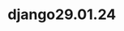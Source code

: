 # django29.01.24
<!-- 
django projecti
python -m venv venv
Luodaan joku file esim. a.py
Jos ei toimi
venv/Scripts/Activate.ps1
tai Command Promp:iin kirjoitetaan 

Set-ExecutionPolicy -ExecutionPolicy RemoteSigned
pip install django
django-admin startproject sivusto /Huom! sivusto voidaan nimettää itse 
sivusto folder tulee 2, yksi on tyhjä . Tyhjä siirretään ulkopuoleen, nimetään uudelleen
python manage.py runserver
python manage.py startapp kysely Huom! kysely app:n nimi. Oma valinta
python manage.py makemigrations kysely /app:n nimi
python manage.py migrate


https://docs.djangoproject.com/en/5.0/intro/tutorial01/ sivustosta aloitetaan projekti
django-admin startproject mysite //tässä mysite projectin nimi 
Aloitetaan tehdä ensimmäinen näkymä 

kysely/views.py¶

from django.http import HttpResponse

def indeksi(request): /Huom! tässä index vaihdettu indeksi
    return HttpResponse("Hello, world. You're at the polls index.") 



Jos haluat kysymyksiä ja vastauksia voidaan käyttää F12 nappi tai Ctrl+Shift+i
 WebDeveloperTools
Network

Näkymä pitää liittää johonkin osoiteeseen 
Luodaan kysely folderin alle file urls.py

kysely/urls.py¶

from django.urls import path

from . import views

urlpatterns = [
    path("", views.indeksi, name="index"),
]

kysely apps.py:ssa näkyy urls.py, mutta pitää yhdistää sivuston urls.py:n kanssa

sivusto/urls.py¶

from django.contrib import admin
from django.urls import include, path /Huom! importoidaan include
import kysely.urls /importoitu

urlpatterns = [
    path("kyselyt/", include(kysely.urls)), / Huom! polls vaihdettu kyselyt ja include:n sisällä kysely 
    path("admin/", admin.site.urls),
]

Kun  mennään ositteen http://127.0.0.1:8000/kyselyt  //pitää lisätä '/' jälkeen kyselyt, muista! 

sivusto/settings.py lisätään INSTALLED_APPS => kysely tiedosto

INSTALLED_APPS = [
    'django.contrib.admin',
    'django.contrib.auth',
    'django.contrib.contenttypes',
    'django.contrib.sessions',
    'django.contrib.messages',
    'django.contrib.staticfiles',
    'kysely'
]

Konsolille kirjoitetaan 

python manage.py createsuperuser

Username:admin /itse valitat
Email address: /ei mitään tyhjä
Password:admin
Password(again):
Bypass....[y/N]?: y ja enter

Mennään admin sivulle
Groups /voidaan vaihtaa salasana sekä käyttäjä
Users

Mennään djangon https://docs.djangoproject.com/en/5.0/intro/tutorial02/ sivulle

kysely/models.py¶


from django.db import models


class Kysymys(models.Model):
    teksti = models.CharField(max_length=200)
    julkaisupvm = models.DateTimeField("julkaistu")


class Vaihtoehto(models.Model):
    kysymys = models.ForeignKey(Kysymys, on_delete=models.CASCADE)
    teksti = models.CharField(max_length=200)
    aanet = models.IntegerField(default=0)

Nämät modulit kuvaille mitää tietokantaan pitää tallentaa,käyttänössä tietokantataulu
Jos halutaan katsoa db.sqlite3: ssa VS Extenions paalikoista valitaan SQLite Viewer  

models.py :ssa
class modelit pitää yhdistää ja ForegnKey yhdistetään

kysely/admin.py 

from django.contrib import admin

from .models import Kysymys, Vaihtoehto

admin.site.register(Kysymys)


On mahdollista Vaihtoehtomodelin lisätä kenttä list: kysymys ja teksti
@admin.register(Vaihtoehto)
class VaihtoehtoAdmin(admin.ModelAdmin):
    list_display = ["kysymys", "teksti"]

Vaihdettu TIME_ZONE sekä LANGUAGE_CODE

LANGUAGE_CODE = 'fi'

TIME_ZONE = 'Europe/Helsinki'

Teksti näyttää object:lta, vaihdetaan tekstiksi lisäämällä models.py class:in alle

from django.db import models

class Kysymys(models.Model):
    # ...
    def __str__(self):
        return self.teksti


class Vaihtoehto(models.Model):
    # ...
    def __str__(self):
        return self.teksti

Admin sivussa monikot lisätty "s" kijain. Voidaan korjata lisämällä class Meta: model.py tiedostoon. Muista sisennys funktion alle!
class Meta:
    verbose_name="kysymys"
    verbose_name_plural="kysymykset" /Huom! pienillä kirjaimilla

class Meta():
        verbose_name="vaihtoehto"
        verbose_name_plural="vaihtoehdot"

  
Lisätään näkymiä/vews

kysely/views.py¶

def detail(request, question_id):
    return HttpResponse("You're looking at question %s." % question_id)


def results(request, question_id):
    response = "You're looking at the results of question %s."
    return HttpResponse(response % question_id)


def vote(request, question_id):
    return HttpResponse("You're voting on question %s." % question_id)

Uusittu versio

def yksityiskohdat(request, question_id):
    return HttpResponse(f"Katsot juuri kysymystä {question_id}")


def tulokset(request, question_id):
    return HttpResponse(f"Katsot kysymyksen {question_id} tuloksia")


def äänestä(request, question_id):
    return HttpResponse(f"Olet äänestämässä kysymykseen {question_id}")

Huom! Käytettu f(string) muoto 

Liitetään näkymät/views osoitteeseen kysely/urls.py

from django.urls import path

from . import views

urlpatterns = [
    path("", views.indeksi, name="indeksi"),
    path("<int:question_id>/", views.näytä, name="näytä"),
    path("<int:question_id>/tulokset/", views.tulokset, name="tulokset"),
    path("<int:question_id>/aanesta/", views.äänestä, name="äänestä"),
]

Haetaan tietokannasta kysymyksiä

kysely/views.py¶


from django.http import HttpResponse

from .models import Kysymys /voidaan importoida absolutesti from kysely/models.py


def index(request):
    kysymys_lista = Kysymys.objects.order_by("-julkaisupvm")[:2]
    vastaus_teksti = ", ".join([q.teksti for q in kysymys_lista])
    return HttpResponse(vastaus_teksti)

Django:ssa voidaan tehdä pohje/template jotka on html tiedostoa/file mutta sisältää oma django koodia

Luodaan kysely folder:n sisälle uusi folder templates, sen sisälle uusi kansio projektin nimellä kysely. Sen sisälle tulee html file => indeksi.html

kysely/templates/kysely/indeksi.html¶

{% if kysymykset %}
    <ul>
    {% for kysymys in kysymykset %}
        <li><a href="/kysely/{{ question.id }}/">{{ question.teksti }}</a></li>
    {% endfor %}
    </ul>
{% else %}
    <p>Ei kyselyitä.</p>
{% endif %}

Uusitaan indeksi funktio lisämällä kysely/view.py :n 

polls/views.py¶
from django.shortcuts import render

from .models import Question


def index(request):
    latest_question_list = Question.objects.order_by("-pub_date")[:5]
    context = {"latest_question_list": latest_question_list}
    return render(request, "polls/index.html", context)


Huom,uusi versio!

def indeksi(request):
    kysymyslista = Kysymys.objects.order_by("-julkaisupvm")[:2]
    context = {
        "kysymykset": kysymyslista
    }
    return render(request, "kysely/indeksi.html", context)


Selain/brouser ei näy djangon dynamista html. Renderin avulla ajetaan djangon html, 
sen jälkeen näkyy selaimessa. Selain lukee vaan html.


Jos kirjoitetaan http://127.0.0.1:8000/näytä jälkeen sanoja tai numeroita silti sivusto näyttää ,ei ilmoita virheitä.  Senn takia:

kysely/views.py

from django.http import Http404 // Huom importoidaan
from django.shortcuts import render

from .models import Kysymys /Huom! lisätään






def detail(request, question_id):
    try:
        question = Question.objects.get(pk=question_id)
    except Question.DoesNotExist:
        raise Http404("Question does not exist")
    return render(request, "polls/detail.html", {"question": question})

//____________________________________
def näytä(request, question_id):
    try:
        kysymys = Kysymys.objects.get(pk=question_id)
    except Kysymys.DoesNotExist:
        raise Http404("Question does not exist")
    return render(request, "kysely/näytä.html", {"kysymys": kysymys})


templates/kysely => lisätään näytä.html file

{{ question }}
___________________________________
kysely/templates/kysely/näytä.html¶

{{ kysymys }}


Djangossa on get_object_or_404() oma funktio valmiiksi, mitä voi käyttää siihen että, etsii sen objekti teitokannasta. Jos se löytyy, palauttaa sen, jos ei löyty, silloin näyttää virheilmoitusta 404


polls/views.py¶
from django.shortcuts import get_object_or_404, render

from .models import Question


# ...
def detail(request, question_id):
    question = get_object_or_404(Question, pk=question_id)
    return render(request, "polls/detail.html", {"question": question})


____________________________________________________________________
kysely/views.py¶


from django.shortcuts import get_object_or_404, render

from .models import Kysymys



def näytä(request, kysymys_id):
    kysym = get_object_or_404(Kysymys, pk=kysymys_id)
    return render(request, "kysely/näytä.html", {"kysymys": kysym})

Kun vaihdettu question_id => kysymys_id:ksi, pitää vaihtaa kysely/urls.py

from django.urls import path

from . import views

urlpatterns = [
    path("", views.indeksi, name="indeksi"),
    path("<int:kysymys_id>/", views.näytä, name="näytä"),
    path("<int:question_id>/tulokset/", views.tulokset, name="tulokset"),
    path("<int:question_id>/aanesta/", views.äänestä, name="äänestä"),
]


Luodaan näytä.html lisämällä templates/kysely folderille

Huom! views.py :ssa question_text vaihdettu kysymys, sen takia vaihdetaan kysymyksi

kysely/templates/kysely/näytä.html¶


<h1>{{ kysymys.teksti}}</h1>    // Huom! Tässä teksti otettu models.py Kysymys class atribuutista, joka on sidottu Vaihtoehto class modelin 
                                //kanssa  ForeignKey:lla
<ul>
{% for valinta in kysymys.vaihtoehto_set.all %}
    <li>{{ valinta.teksti }}</li>
{% endfor %}
</ul>


indeksi.py :ssa huono tapa kirjoittaa ;

<li><a href="/polls/{{ question.id }}/">{{ question.question_text }}</a></li>

sen paikalle korjataan:

<li><a href="{% url 'näytä' kysym.id %}">{{ kysym.teksti }}</a></li>


Tässä app:ssa on esim. näytä niminen näkymä. Voisi olla toisessakin app:ssa näytä nimenen näkymä. Estetään sekoitusta toisten app:n kanssa lisäämällä app_name = "kysely"


kysely/urls.py¶
from django.urls import path

from . import views

app_name = "kysely"
urlpatterns = [
    path("", views.indeksi, name="indeksi"),
    path("<int:kysymys_id>/", views.näytä, name="näytä"),
    path("<int:question_id>/tulokset/", views.tulokset, name="tulokset"),
    path("<int:question_id>/äänestä/", views.äänestä, name="äänestä"),
]


sekä vaihdetaan;

kysely/templates/kysely/index.html¶

<li><a href="{% url 'näytä' kysym.id %}">{{ kysym.teksti }}</a></li>

kysely/templates/kysely/index.html¶

<li><a href="{% url 'kysely:näytä' kysym.id %}">{{ kysym.teksti }}</a></li>


Luodaan lokeen. Jos lähetetään kysymyksiä palvelimelle, silloin käytetään GET request-
Jos lähetetään lomakkeen kysely, silloin käytetään post request.

GET metodi sisältää vaan url osoitteen. 
Jos POST metodi silloin on mahdollistaa lähettää tiedot, esim. lomakkkeen kentät(Lähettäjän kenttä, palautteen kenttän arvot).

Luodaan lomakkeen:

kysely/templates/kysely/näytä.html¶


<form action="{% url 'kysely:äänestä' kysymys.id %}" method="post">

{% csrf_token %}  // Huom! käyttäjäturvallisuus
<fieldset>

    <legend><h1>{{ kysymys.teksti }}</h1></legend>

    {% if virheviesti %}<p><strong>{{ virheviesti }}</strong></p>{% endif %} // kun virheviesti strong näyttää lihavuutena. error vaihtettu 
                                                                            //virheviestenä tässä sekä views:ssa

    {% for valinta in kysymys.vaihtoehto_set.all %}
        <input type="radio" 
        name="choice" 
        id="vaihtoeht{{ forloop.counter }}" 
        value="{{ valinta.id }}">
        <label for="vaihtoeht{{ forloop.counter }}">{{ valinta.teksti }}</label><br>
    {% endfor %}
</fieldset>
<input type="submit" value="Äänestä">
</form>

Seuraviksessa käsitelty ottaa äänestyksen vaihtoehto vastaan

polls/views.py¶
from django.http import HttpResponse, HttpResponseRedirect //HUom! importoitu
from django.shortcuts import get_object_or_404, render
from django.urls import reverse

from .models import Vaihtoehto, Kysymys


# ...
def äänestä(request, kysymys_id):  // Huom! vaihdetaan urls:py:ssa myös
    kysym = get_object_or_404(Kysymys, pk=kysymys_id) // Huom! vaihdetaan urls:py:ssa myös
    try:
        valittu = kysym.vaihtoehto_set.get(pk=request.POST["choice"])
    except (KeyError, Vaihtoehto.DoesNotExist):
        # Redisplay the question voting form.
        return render(
            request,
            "kysely/näytä.html",
            {
                "kysymys": kysym,
                "virheviesti": "Et valinnut mitään",
            },
        )
    else:
        valittu.ääniä += 1
        valittu.save()
        # Always return an HttpResponseRedirect after successfully dealing
        # with POST data. This prevents data from being posted twice if a
        # user hits the Back button.
        return HttpResponseRedirect(reverse("kysely:tulokset", args=(kysym.id,))) // UUdelleen ohjausta



Seuravaksi tehdään tulokset.html sivu

kysely/views.py¶


from django.shortcuts import get_object_or_404, render


def tulokset(request, kysymys_id):   // Huom! vaihdetaan urls:py:ssa myös
    kysym = get_object_or_404(Kysymys, pk=kysymys_id)   // Huom! vaihdetaan urls:py:ssa myös
    return render(request, "kysely/tulokset.html", {"kysymys": kysym})


Luodaan tulokset.html file

kysely/templates/kysely/tulokset.html¶


<h1>{{ kysymys.teksti }}</h1>

<ul>
{% for vaihtoehto in kysymys.vaihtoehto_set.all %}
    <li>{{ vaihtoehto.teksti }} -- {{ vaihtoehto.ääniä }} ääntä</li>
{% endfor %}
</ul>

<a href="{% url 'kysely:näytä' kysymys.id %}">Äänestätkö uudelleen?</a>


voidaan tehdä generic/yleisiä näkymä. Voidaan selviämään vähemmällä koodeilla samasta asiasta.

kysely/views.py¶


from django.http import HttpResponseRedirect
from django.shortcuts import get_object_or_404, render
from django.urls import reverse
from django.views import generic // Huom! importoitu

from .models import Vaihtoehto, Kysymys


class ListaNäkymä(generic.ListView):
    nimi = "kysely/indeksi.html"
    objekti_nimi = "kysymykset"

    def get_queryset(self):
        """Palauttaa viimeiset kysymykset."""
        return Kysymys.objects.order_by("-pub_date")[:2]


class NäytäNäkymä(generic.DetailView):
    model = Kysymys
    nimi = "kysely/näytä.html"


class TuloksetNäkymä(generic.DetailView):
    model = Kysymys
    nimi = "kysely/näytä.html"


def äänestä(request, kysymys_id):  // Huom! vaihdetaan urls:py:ssa myös
    kysym = get_object_or_404(Kysymys, pk=kysymys_id) // Huom! vaihdetaan urls:py:ssa myös
    try:
        valittu = kysym.vaihtoehto_set.get(pk=request.POST["choice"])
    except (KeyError, Vaihtoehto.DoesNotExist):
        # Redisplay the question voting form.
        return render(
            request,
            "kysely/näytä.html",
            {
                "kysymys": kysym,
                "virheviesti": "Et valinnut mitään",
            },
        )
    else:
        valittu.ääniä += 1
        valittu.save()
        # Always return an HttpResponseRedirect after successfully dealing
        # with POST data. This prevents data from being posted twice if a
        # user hits the Back button.
        return HttpResponseRedirect(reverse("kysely:tulokset", args=(kysym.id,))) // Uudelleen ohjausta



    kysely/urls.py¶


from django.urls import path

from . import views

app_name = "kysely"
urlpatterns = [
    path("", views.ListaNäkymä.as_view(), name="indeksi"),
    path("<int:pk>/", views.NäytäNäkymä.as_view(), name="näytä"),
    path("<int:pk>/tulokset/", views.TuloksetNäkymä.as_view(), name="tulokset"),
    path("<int:kysymys_id>/äänestä/", views.äänestä, name="äänestä"),
]
    ...




Consolissa toimiminen

python manage.py shell

from kysely.models import Kysymys

Kysymys.objects.all()
<QuerySet [<Kysymys: Löysitkö työpaikkaa?>, <Kysymys: Tykkäätkö aurinkoa?>]>
Kysymys.objects.first()
<Kysymys: Löysitkö työpaikkaa?>
>>> k.onko_julkaistu_lähiaikoina()
False // koska lähiaikoina merkitsimme 1 päivä ennen

Asennetaan 
pip install ipython

Kokeillaan test.py

Ensiksi luodaan uusu funktio models.py


Testaus


kysely/models.py¶

import datetime // Huom! import
from django.utils import timezone // Huom! import

def onko_julkaistu_lähiaikoina(self):
        nyt = timezone.now()
        return nyt - datetime.timedelta(days=1) <= self.julkaisupvm <= nyt


kysely/tests.py¶


import datetime

from django.test import TestCase
from django.utils import timezone

from .models import Kysely


class QuestionModelTests(TestCase):
    def test_was_published_recently_with_future_question(self):
        """
        was_published_recently() returns False for questions whose pub_date
        is in the future.
        """
        time = timezone.now() + datetime.timedelta(days=30)
        future_question = Question(pub_date=time)
        self.assertIs(future_question.was_published_recently(), False)

class KysymysModelTests(TestCase):
    def test_onko_julkaistu_lähiaikoina_tulevaisuuden_kysymyksellä(self):
        """
        onko_julkaistu_lähiaikoina() returns False for questions whose pub_date
        is in the future.
        """
        tulevaisuuden_aika = timezone.now() + datetime.timedelta(days=30)
        tulevaisuuden_kysymys = Kysymys(julkaisupvm=tulevaisuuden_aika)
        vastaus= tulevaisuuden_kysymys.onko_julkaistu_lähiaikoina()
        self.assertIs(vastaus, False)

    def test_onko_julkaistu_lähiaikoina_vanhalla_kysymyksellä(self):
        """
        was_published_recently() returns False for questions whose pub_date
        is older than 1 day.
        """
        päivä_ja_yksi_sek = timezone.now() - datetime.timedelta(days=1, seconds=1)
        vanha_kysymys = Kysymys(julkaisupvm=päivä_ja_yksi_sek)
        self.assertIs(vanha_kysymys.onko_julkaistu_lähiaikoina(), False)


    def test_onko_julkaistu_lähiaikoina_nykyisellä_kysymyksellä(self):
        """
        was_published_recently() returns True for questions whose pub_date
        is within the last day.
        """
        vähimmän_kuin_vuorokausi = timezone.now() - datetime.timedelta(hours=23, minutes=59, seconds=59)
        tuore_kysymys = Kysymys(julkaisupvm=vähimmän_kuin_vuorokausi)
        self.assertIs(tuore_kysymys.onko_julkaistu_lähiaikoina(), True)



Client ohjelma jolla voidaan ajaa samoja asia mitä webselain lähetää niitä kyselyitä meidän ohjelmalle. Client:n avulla voidaan lähettää kyselyitä meidän ohjelmalle ja voidaan tutkia mitä vastauksia sieltä saatin. Tutorialissa kokeltu shell:ssa.
Djangon testissa käytettävä asiakas ohjelma, se toimii nyt täällä tavalla, että osoitteet syöttää sinne tekstinä ja sivun sisällön tekstinä. On graafista esitystä, mutta emme nähdä sivua, että se näyttää oikeasti selaimessa. Siihen on oma työkalut miten pystyy sen tekemään, mutta me voidaan tämän avulla voidaan tehdä paljon testaamista. Me pysytytään tarkistamaan, että sieltä tulee oikealainen sivuja ja sivussa oikeanäköinen HTML elementit.

Konsolin annetaan komento:
 python manage.py shell

Konsolin kirjoitetaan:
>>> from django.test.utils import setup_test_environment
>>> setup_test_environment()
>>> from django.test import Client
>>> client = Client()

>>> # get a response from '/'  // Viittää HTTP protokollan GET metodin

>>> response = client.get("/")

>>> response 
>>> response.status_code
Out[8]: 200
>>> response.content
Out[9]: b'\n    <ul>\n    \n        <li><a href="/2/">Tykk\xc3\xa4\xc3\xa4tk\xc3\xb6 aurinkoa?</a></li>\n    \n        <li><a href="/1/">L\xc3\xb6ysitk\xc3\xb6 ty\xc3\xb6paikkaa?</a></li>\n    \n    </ul>\n'
>>> print(response.content.decode())
<ul>

        <li><a href="/2/">Tykkäätkö aurinkoa?</a></li>

        <li><a href="/1/">Löysitkö työpaikkaa?</a></li>

    </ul>
In [10]: response = client.get("/2/")
In [11]: print(response.content.decode())

<form action="/2/%C3%A4%C3%A4nest%C3%A4/" method="post">
    <input type="hidden" name="csrfmiddlewaretoken" value="Z0Dfr4SZBLcQiDTQsc0Szt6PIaSjM6kakj6cqOR6i4qgAgGwIGWvuO6C0nvbxui7">
    <fieldset>
        <legend><h1>Tykkäätkö aurinkoa?</h1></legend>


            <input type="radio"
            name="valittu"
            id="vaihtoeht1" value="2">
            <label for="vaihtoeht1">Kyllä</label><br>

            <input type="radio"
            name="valittu"
            id="vaihtoeht2" value="3">
            <label for="vaihtoeht2">Ei</label><br>

    </fieldset>
    <input type="submit" value="Äänestä">
</form>

Voidaan nähdä tuloksessa(print), että näytä.html:n koodin mukaan tuli esille. 

response = client.get("/") 
print(response.content.decode())

____________________________________________________________________
djangon tutorial sivusto
Not Found: /
>>> # we should expect a 404 from that address; if you instead see an
>>> # "Invalid HTTP_HOST header" error and a 400 response, you probably
>>> # omitted the setup_test_environment() call described earlier.

>>> response.status_code
404
>>> # on the other hand we should expect to find something at '/polls/'
>>> # we'll use 'reverse()' rather than a hardcoded URL

>>> from django.urls import rev
>>> response = client.get(reverse("kysely:indeksi"))
>>> response.status_code
200
>>> response.content
b'\n    <ul>\n    \n        <li><a href="/polls/1/">What&#x27;s up?</a></li>\n    \n    </ul>\n\n'
>>> response.context["kysymykset"]
<QuerySet [<Question: What's up?>]>
_____________________________________________________________________________


Näyttää etusivun. Tässä views.py => class ListäNäkymä:ssä Kysymykset rajoittaa palautettuen kysymysten määrän [:2] eli näyttää vaan 2 kysymystä. Hakeee julkaisun päivämäärän perusteella.("-julkaisupvm") "-" merkki
tarkoittaa uusin päivämäärä tulee esille ensimmäisenä.

Kokeillaan, että rajoittaa sen, jotta julkaistaan  vasta tulevasuudessa, ei näytetään siitä.

Laitetaan serverin käyntiin.
python manage.py runserver
Luodaan uudella pvm:llä kysymys ja vaihtoehdot http://127.0.0.1:8000/admin :ssa.
mutta kun mennään etusivulle siellä näkyy, vaikka tulevaisuuden kysymys.

kysely/views.py

from django.utils import timezone

class ListaNäkymä(generic.ListView):
    template_name = "kysely/indeksi.html"
    context_object_name = "kysymykset"

    def get_queryset(self):
        nyt = timezone.now()

        #Haetaan kaikki kysymykset
        kaikki_kysymykset = Kysymys.objects.all()

        # Suodatetaan (filter) kaikista kysymyksistä ne, joiden julkaisupvm on pienempi tai yhtä suuri 
        # kuin tämänhetkinen aika (muuttujassa "nyt")
        # Huom! lte = Less Than or Equal
        ei_tulevaisuudessa = kaikki_kysymykset.filter(julkaisupvm__lte = nyt).order_by

        # Järjestetään julkaisupvm:n päivämäärän mukaan
        # Huom! "-" merkki edessä kääntää järjestyksen niin, että suuret 
        # arvot tulevat ennen pieniä, jolloin uusimmat kysymykset ovat ensemmäisenä
        järjestetyt_kysymykset=ei_tulevaisuudessa("-julkaisupvm")
        
        return järjestetyt_kysymykset[:2]

Nämät koodit tulivät näkymään class ListaNäkymä: n def get_queryset(self):n. Silla voi rajoittaa ListView :ssa mitä sen Listassa näkyy.

Jos otetaan pois get_queryset() ja kirjoitetaan paikalle model = Kysymys tulee kaikki kysymyksiä.

Kun luodaan uuden folderin test/test_models.py // Huom! test_models.py:ssa importoitu models :n eteen pitäisi laittaa 2"..".
Koska models tulee ylifolderista eli kysely:sta. Se ei ole test folderissa.
Django ei näy test_models.py. Luodaan uusi file __init__.py test folderin sisälle.


test/test_models.py

from django.urls import reverse
from django.utils import timezone
import datetime
from django.test import TestCase
from ..models import Kysymys


def luo_kysymys(teksti, days):
    """
    Create a kysymys with the given `teksti` and published the
    given number of `days` offset to now (negative for questions published
    in the past, positive for questions that have yet to be published).
    """
    aika = timezone.now() + datetime.timedelta(days=days)
    return Kysymys.objects.create(
        teksti=teksti, 
        julkaisupvm=aika)


class KysymysIndeksiNäkymäTests(TestCase):
    def test_ei_kysymyksiä(self):
        """
        If no questions exist, an appropriate message is displayed.
        """
        vastaus = self.client.get(reverse("kysely:indeksi"))
        self.assertEqual(vastaus.status_code, 200)

        #print(vastaus.content) // Huom! voidaan katsoa vastauksen sisältöä

        self.assertContains(vastaus, "Ei kyselyitä saatavilla.")
        self.assertQuerySetEqual(vastaus.context["kysymykset"], [])

    def test_mennyt_kysymys(self):
        """
        Question with a pub_date in the past are displayed on the
        index page.
        """
        kysymys = luo_kysymys(teksti="Mennyt kysymys.", days=-30)
        vastaus = self.client.get(reverse("kysely:indeksi"))
        self.assertQuerySetEqual(
            vastaus.context["kysymykset"],
            [kysymys],
        )

    def test_tuleva_kysymys(self):
        """
        Question pub_date in the future aren't displayed on
        the index page.
        """
        luo_kysymys(teksti="Tuleva kysymys.", days=30)
        vastaus = self.client.get(reverse("kysely:indeksi"))
        self.assertContains(vastaus, "Ei kyselyitä saatavilla.")
        self.assertQuerySetEqual(vastaus.context["kysymykset"], [])

    def test_tuleva_kysymys_ja_mennyt_kysymys(self):
        """
        Even if both past and future kysymyss exist, only past kysymyss
        are displayed.
        """
        kysymys = luo_kysymys(teksti="Mennyt kysymys.", days=-30)
        luo_kysymys(teksti="Mennyt kysymys.", days=30)
        vastaus = self.client.get(reverse("kysely:indeksi"))
        self.assertQuerySetEqual(
            vastaus.context["kysymykset"],
            [kysymys],
        )

    def test_2_mennyttä_kysymystä(self):
        """
        The questions index page may display multiple questions.
        """
        kysymys1 = luo_kysymys(teksti="Mennyt kysymys 1.", days=-30)
        kysymys2 = luo_kysymys(teksti="Mennyt kysymys 2.", days=-5)
        vastaus = self.client.get(reverse("kysely:indeksi"))
        self.assertQuerySetEqual(
            vastaus.context["kysymykset"],
            [kysymys2, kysymys1],
        )
        
        
Testataan NäytäNäkymä 


kysely/views.py

class NäytäNäkymä(generic.DetailView):
    model = Kysymys
    template_name = "kysely/näytä.html"
    
    def get_queryset(self):
        return Kysymys.objects.filter(julkaisupvm__lte=timezone.now())


Lisätään tests/test_views.py 


class KysymysNäytäNäkymäTestit(TestCase):
    def test_tuleva_kysymys(self):
        """
        The detail view of a question with a pub_date in the future
        returns a 404 not found.
        """
        tuleva_kysymys = luo_kysymys(teksti="Tuleva kysymys.", days=5)
        osoite = reverse("kysely:näytä", args=(tuleva_kysymys.id,))
        vastaus = self.client.get(osoite)
        self.assertEqual(vastaus.status_code, 404)

    def test_mennyt_kysymys(self):
        """
        The detail view of a question with a pub_date in the past
        displays the question's text.
        """
        mennyt_kysymys = luo_kysymys(teksti="Mennyt kysymys.", days=-5)
        osoite = reverse("kysely:näytä", args=(mennyt_kysymys.id,))
        vastaus = self.client.get(osoite)
        self.assertContains(vastaus, mennyt_kysymys.teksti)




 Meidän ohjelma lähettää HTML vastauksia, mitkä olimme tehneet python koodilla. Sen lisäksi pystymme lähettää kuvia, JS tai CSS.
 Djangossa puhutaan static fileksi. Pythonilla luotu vastauksia sanotaan dynaamisia vastauksia.

 Lähetään rakentaa ohjeen mukaisesti tyylejä.

 Lisätään kysely/static/kysely/style.css

 
 body {
    background: white url("images/background.jpg") no-repeat;
}

li a {
    color: rgb(44, 28, 212);
}
 li a {
    color: green;
}


kysely/templates/kysely/indeksi.html

{% load static %}

<link rel="stylesheet" href="{% static 'kysely/style.css' %}">



kysely/static/kysely/style.css

luodaan uusi tiedisto images ja sinne lisätään kuvia. Meidän tapaukessa lisätty background.jpg.

Miten pitäisi laittaa palvelimelle. Ei tule django application läpi, static tiedostot tulevat suoraan webserveriltä.
Turha käyttä python koodija. Jos paljon kuvia ja tiedostoja, käytänössä CDN Content Delivery Network palvelu. Voidaan siitä kautta menemään sisältöä esimerkiksi joilta toiselta palvelimelta lähimpänä siitä käyttäää. Staatinen tiedostoa voidaan helppo kopioida.


Jos halutaan eri järjestyksen admin sivulla, päivämäärä näytetään ennen tekstiä:

from django.contrib import admin

from .models import Kysymys


class KysymysAdmin(admin.ModelAdmin):
    kentä = ["julkaisupvm", "teksti"]


admin.site.register(Kysymys, KysymysAdmin)


Kun painetaan vasemmän puolen debug merkki, tulee create a launch.json file. Mennään sinne,  tulee ylhäältä paalikossta Python Debugger. Mennään sinne
ja valitaan Django Launch and debug a Django web application. Vaihdetaan =>

{
    // Use IntelliSense to learn about possible attributes.
    // Hover to view descriptions of existing attributes.
    // For more information, visit: https://go.microsoft.com/fwlink/?linkid=830387
    "version": "0.2.0",
    "configurations": [
        {
            "name": "Django runserver",
            "type": "debugpy",
            "request": "launch",
            "program": "${workspaceFolder}\\manage.py",
            "args": [
                "runserver"
            ],
            "django": true,
            "justMyCode": false
        }
    ]
}

Etsiminen/filtroiminen adminissa, kysely/admin.py:ssa:


from django.contrib import admin

from .models import Kysymys, Vaihtoehto

class VastausvaihtoehtoInline(admin.TabularInline):
    model = Vaihtoehto
    extra = 3


@admin.register(Kysymys)
class KysymysAdmin(admin.ModelAdmin):
    # date_hierarchy = "julkaisupvm"
    fieldsets = [
        ("Päivämäärätiedot", {"fields": ["julkaisupvm"]}),
        ("Sisältö", {"fields": ["teksti"]}),
    ]
    inlines = [VastausvaihtoehtoInline]
    list_display = ["teksti", "julkaisupvm", "onko_julkaistu_lähiaikoina"]
    search_fields = ["teksti"] # search_fields = ["question_text"]  => question_text => vaihdettu tekstiksi

@admin.register(Vaihtoehto)
class VaihtoehtoAdmin(admin.ModelAdmin):
    list_display = ["kysymys", "teksti"]
    # Voidaan lisätä "Vaihtoehdolle" myös 
    search_fields = ["teksti"] # Tai search_fields = ["teksti", "kysymys__teksti"]  kun lisätään "kysymys__teksti", se etsii kysymys kentältä. Huom! kaksi alaviiva.
Jos katsotaan modelia klikkamalla Ctrl ja Vaihtoehto, mennään model.py:n. Siellä nähdään 
kysymys = models.ForeignKey(Kysymys, on_delete=models.CASCADE)
Kysymys viittää toisen modeliin ForeignKey:lla. Tietokannassa Kysymys on id numerona. Emme voi suoraan käyttää id numerolla hakukentällä, koska se on vaan numero. Jos halutaan kysymys teksteinä, pitää sanoa Django:lle numeron kautta pitää etsiä tekstit. Siihen toimii Djangossa kahden alaviivaa merkintötapa.

Django admin sivuttain näyttää oletuksena 100 kerrallaan. Django sivussa linkki miten pystyy vaihtamaan sitä. Sinne pystyy lisäämään list_per_page

from django.contrib import admin

from .models import Kysymys, Vaihtoehto

class VastausvaihtoehtoInline(admin.TabularInline):
    model = Vaihtoehto
    extra = 3


@admin.register(Kysymys)
class KysymysAdmin(admin.ModelAdmin):
    # date_hierarchy = "julkaisupvm"
    fieldsets = [
        ("Päivämäärätiedot", {"fields": ["julkaisupvm"]}),
        ("Sisältö", {"fields": ["teksti"]}),
    ]
    inlines = [VastausvaihtoehtoInline]
    list_display = ["teksti", "julkaisupvm", "onko_julkaistu_lähiaikoina"]
    search_fields = ["teksti"]
    list_per_page = 4

@admin.register(Vaihtoehto)
class VaihtoehtoAdmin(admin.ModelAdmin):
    list_display = ["kysymys", "teksti"]
    search_fields = ["teksti", "kysymys__teksti"]
    list_per_page = 6  # kuinka monta sivua voidaan näyttää 
    list_max_show_all = 8 # voidaan rajoittaa max sivut määrämällä


Tulee ongelma Django adminissa, jos siellä on viittauksen toiseen modeliin, esim.muokkaa vaihtoehto sivulla, Kysymys kentää viitää Kysymys modelin. Oletuksena renderoi kaikki kysymyksiä mitkä tietokannassa on. Jos ajatellaan, ettää käyttäjät vaikka 10 000 ja käyttävät kenta, siellä voisi olla todella paljon kysymyksia ja lataaminen vie hirveä paljon aika. Sinne on ratkaisu miten voi estää:

https://docs.djangoproject.com/en/5.0/ref/contrib/admin/
Siellä pitää olla search_fields määritelty.
______________________________________
Huom! Djangon versio
class QuestionAdmin(admin.ModelAdmin):
    ordering = ["date_created"]
    search_fields = ["question_text"]
class ChoiceAdmin(admin.ModelAdmin):
    autocomplete_fields = ["question"] # Pitää lisätä
_________________________________________



from django.contrib import admin

from .models import Kysymys, Vaihtoehto

class VastausvaihtoehtoInline(admin.TabularInline):
    model = Vaihtoehto
    extra = 3


@admin.register(Kysymys)
class KysymysAdmin(admin.ModelAdmin):
    # date_hierarchy = "julkaisupvm"
    fieldsets = [
        ("Päivämäärätiedot", {"fields": ["julkaisupvm"]}),
        ("Sisältö", {"fields": ["teksti"]}),
    ]
    inlines = [VastausvaihtoehtoInline]
    list_display = ["teksti", "julkaisupvm", "onko_julkaistu_lähiaikoina"]
    search_fields = ["teksti"]
    list_per_page = 4

@admin.register(Vaihtoehto)
class VaihtoehtoAdmin(admin.ModelAdmin):
    list_display = ["kysymys", "teksti"]
    search_fields = ["teksti", "kysymys__teksti"]
    list_per_page = 6  
    list_max_show_all = 8 
    autocomplete_fields = ["kysymys"] # Tulee ladattua aika nopeasti!!!!

Voidaaan lisätä consoliin muutamia kysymyksiä.
python manage.py shell
In [3]: from kysely.models import Kysymys

Kysymys.objects.all()
 # Otetaan joku teksti
text = """
joku teksti
"""
In [7]: sanat = text.split()

In [8]: import random
In [9]: random.choice(sanat)

In [10]: ' '.join([random.choice(sanat) for x in range (random.randint(4, 7))])
In [11]: def satunainen_lause(): return ' '.join([random.choice(sanat) for x in range (random.randint(4, 7))])

In [23]: kysymykset =[Kysymys(teksti=satunainen_lause() + "?", julkaisupvm= "2024-01-01T00:00:00+02:00") for i in range(1000)]
In [24]: len(kysymykset)
Out[24]: 1000

In [25]: kysymykset[4]
In [29]: Kysymys.objects.bulk_create(kysymykset)
#Voidaan katsoa kuinka monta kysymyksiä tietokannassa 
In [30]: Kysymys.objects.count()

Konsolin lisätään 10 vuoden päivämäärät 

from kysely.models import Kysymys
In [4]: Kysymus.objects.filter(julkaisupvm="2024-01-01T00:00:00+02:00").count()
In [6]: k=Kysymys.objects.filter(julkaisupvm="2024-01-01T00:00:00+02:00")
In [7]: k.count()
In [9]: k[0].julkaisupvm
Out[9]: datetime.datetime(2023, 12, 31, 22, 0, tzinfo=datetime.timezone.utc)
n [10]: d=k[0].julkaisupvm
In [11]: from datetime import timedelta
In [12]: import random
In [16]: for x in k:
    ...:     x.julkaisupvm = d-timedelta(seconds=random.randint(60*60*24*365, 10*60*60*24*365))
    ...:
In [17]: Kysymys.objects.bulk_update(k, ["julkaisupvm"])
Out[17]: 1115

In [18]: k[5].julkaisupvm
Out[18]: datetime.datetime(2014, 9, 5, 22, 40, 58, tzinfo=datetime.timezone.utc)




    


























-->
